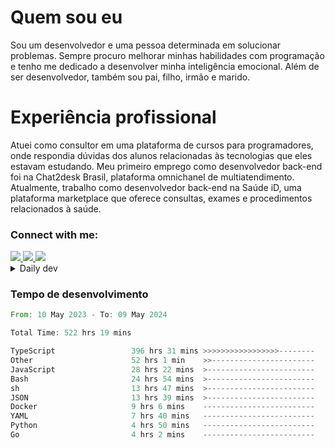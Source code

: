 # Quem sou eu
Sou um desenvolvedor e uma pessoa determinada em solucionar problemas. Sempre procuro melhorar minhas habilidades com programação e tenho me dedicado a desenvolver minha inteligência emocional. Além de ser desenvolvedor, também sou pai, filho, irmão e marido.

# Experiência profissional
Atuei como consultor em uma plataforma de cursos para programadores, onde respondia dúvidas dos alunos relacionadas às tecnologias que eles estavam estudando.
Meu primeiro emprego como desenvolvedor back-end foi na Chat2desk Brasil, plataforma omnichanel de multiatendimento.
Atualmente, trabalho como desenvolvedor back-end na Saúde iD, uma plataforma marketplace que oferece consultas, exames e procedimentos relacionados à saúde.

### Connect with me:
<a href="https://www.linkedin.com/in/theusmoreira" target="_blank" >
<img src="https://img.shields.io/badge/linkedin-%230077B5.svg?&style=for-the-badge&logo=linkedin&logoColor=white ">
</a>
<a href="https://www.instagram.com/matheus.s.moreira/" target="_blank">
<img src="https://img.shields.io/badge/instagram-%23E4405F.svg?&style=for-the-badge&logo=instagram&logoColor=white">
</a>
<a href="mailto:matheussm301@gmail.com"  target="_blank">
<img src="https://img.shields.io/badge/gmail-%23E4405F.svg?&style=for-the-badge&logo=gmail&logoColor=white">
</a>


<details>
  <summary>Daily dev </summary>
<p>
  <a href="https://app.daily.dev/matheussantos"><img src="https://github.com/matheus-santos-moreira/matheus-santos-moreira/blob/master/devcard.svg" width="200" alt="Matheus Santos's Dev Card"/></a>
 </p>
</details>

<h3>Tempo de desenvolvimento</h3>

<!--START_SECTION:waka-->

```rust
From: 10 May 2023 - To: 09 May 2024

Total Time: 522 hrs 19 mins

TypeScript                 396 hrs 31 mins >>>>>>>>>>>>>>>>>--------   69.04 %
Other                      52 hrs 1 min    >>-----------------------   09.06 %
JavaScript                 28 hrs 22 mins  >------------------------   04.94 %
Bash                       24 hrs 54 mins  >------------------------   04.34 %
sh                         13 hrs 47 mins  >------------------------   02.40 %
JSON                       13 hrs 39 mins  >------------------------   02.38 %
Docker                     9 hrs 6 mins    -------------------------   01.59 %
YAML                       7 hrs 40 mins   -------------------------   01.34 %
Python                     4 hrs 50 mins   -------------------------   00.84 %
Go                         4 hrs 2 mins    -------------------------   00.70 %
```

<!--END_SECTION:waka-->
